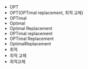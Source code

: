 ﻿- OPT
- OPT(OPTimal replacement, 최적 교체)
- OPTimal
- Optimal
- Optimal Replacement
- OPTimal replacement
- OPTimal Replacement
- OptimalReplacement
- 최적
- 최적 교체
- 최적교체
